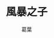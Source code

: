 ---
templateKey: blog-post
title: 風暴之子
featuredimage: /img/ip-02.jpg
logline: 海境部落的男孩瓦利在風暴中失蹤一年後，海邊竟出現一名樣貌全然不同的男孩自稱瓦利、身上還帶著瓦利的玉管，他的歸來掀起了海境部落的另一場風暴。
tags: 
  - 卑南遺址
  - 史前考古
  - 天災
  - 雲豹
cats:
  - 冒險
  - 奇幻
  - 浪漫愛情
  - 動作
  - 歷史
author: 葛葉
origin: 小說
publisher: 蓋亞
year: 2020-05-20
owner: 國立臺灣史前文化博物館（五年授權與優先續約）
dev: 未明
property: 未明
signature: 以臺灣國寶「人獸形玉玦」作為故事發想的起點，輔以卑南遺址出土的大量考古資料。女神、祖靈、海境勇士；神靈般的動物、淚水化成的玉礦、圈囿朽屍的死亡谷…仔細考證諮詢加上豐沛的想像，讓塵埋三千年的臺灣新石器時代奇幻世界，破土而出。虛構與真實結合的奇幻小說，距今三千年的珍貴臺灣歷史，新石器時代背景下的遠古部落，豐富的生業型態，聚落間的凝聚力訴說著對祖靈虔誠的信仰。小說中的人物搭配著考古學著們發掘研究的點點滴滴，在作者筆下栩栩如生。腦海中揮之不去的台灣古文明，想像與作者一同進入海境部落一探究竟。
field: 未明
spec: 未明
refs: 馴龍高手、海洋奇緣
---